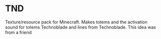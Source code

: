 # TND

Texture/resource pack for Minecraft. Makes totems and the activation sound for totems Technoblade and lines from Technoblade. This idea was from a  friend
